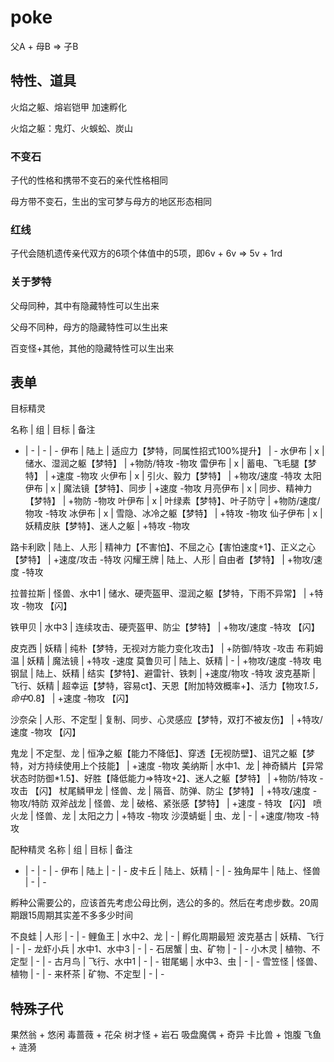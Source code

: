 # poke

父A + 母B => 子B

## 特性、道具

火焰之躯、熔岩铠甲 加速孵化

火焰之躯：鬼灯、火蜈蚣、炭山

### 不变石

子代的性格和携带不变石的亲代性格相同

母方带不变石，生出的宝可梦与母方的地区形态相同

### 红线

子代会随机遗传亲代双方的6项个体值中的5项，即6v + 6v => 5v + 1rd

### 关于梦特

父母同种，其中有隐藏特性可以生出来

父母不同种，母方的隐藏特性可以生出来

百变怪+其他，其他的隐藏特性可以生出来

## 表单

目标精灵

名称 | 组 | 目标 | 备注
- | - | - | -
伊布 | 陆上 | 适应力【梦特，同属性招式100%提升】 | -
水伊布 | x | 储水、湿润之躯【梦特】 | +物防/特攻 -物攻
雷伊布 | x | 蓄电、飞毛腿【梦特】 | +速度 -物攻
火伊布 | x | 引火、毅力【梦特】 | +物攻/速度 -特攻
太阳伊布 | x | 魔法镜【梦特】、同步 | +速度 -物攻
月亮伊布 | x | 同步、精神力【梦特】 | +物防 -物攻
叶伊布 | x | 叶绿素【梦特】、叶子防守 | +物防/速度/物攻 -特攻
冰伊布 | x | 雪隐、冰冷之躯【梦特】 | +特攻 -物攻
仙子伊布 | x | 妖精皮肤【梦特】、迷人之躯 | +特攻 -物攻

路卡利欧 | 陆上、人形 | 精神力【不害怕】、不屈之心【害怕速度+1】、正义之心【梦特】 | +速度/攻击 -特攻
闪耀王牌 | 陆上、人形 | 自由者【梦特】 | +物攻/速度 -特攻

拉普拉斯 | 怪兽、水中1 | 储水、硬壳盔甲、湿润之躯【梦特，下雨不异常】 | +特攻 -物攻 【闪】

铁甲贝 | 水中3 | 连续攻击、硬壳盔甲、防尘【梦特】 | +物攻/速度 -特攻 【闪】



皮克西 | 妖精 | 纯朴【梦特，无视对方能力变化攻击】 | +防御/特攻 -攻击
布莉姆温 | 妖精 | 魔法镜 | +特攻 -速度
莫鲁贝可 | 陆上、妖精 | - | +物攻/速度 -特攻
电钢鼠 | 陆上、妖精 | 结实【梦特】、避雷针、铁刺 | +速度/物攻 -特攻
波克基斯 | 飞行、妖精 | 超幸运【梦特，容易ct】、天恩【附加特效概率+】、活力【物攻*1.5，命中*0.8】 | +速度 -物攻 【闪】

沙奈朵 | 人形、不定型 | 复制、同步、心灵感应【梦特，双打不被友伤】 | +特攻/速度 -物攻 【闪】

鬼龙 | 不定型、龙 | 恒净之躯【能力不降低】、穿透【无视防壁】、诅咒之躯【梦特，对方持续使用上个技能】 | +速度 -物攻
美纳斯 | 水中1、龙 | 神奇鳞片【异常状态时防御*1.5】、好胜【降低能力=>特攻+2】、迷人之躯【梦特】 | +物防/特攻 -攻击 【闪】
杖尾鳞甲龙 | 怪兽、龙 | 隔音、防弹、防尘【梦特】 | +特攻/速度 -物攻/特防
双斧战龙 | 怪兽、龙 | 破格、紧张感【梦特】 | +速度 - 特攻 【闪】
喷火龙 | 怪兽、龙 | 太阳之力 | +特攻 -物攻
沙漠蜻蜓 | 虫、龙 | - | +速度/物攻 -特攻

配种精灵
名称 | 组 | 目标 | 备注
- | - | - | -
伊布 | 陆上 | - | -
皮卡丘 | 陆上、妖精 | - | -
独角犀牛 | 陆上、怪兽 | - | -

孵种公需要公的，应该首先考虑公母比例，选公的多的。然后在考虑步数。20周期跟15周期其实差不多多少时间

不良蛙 | 人形 | - | -
鲤鱼王 | 水中2、龙 | - | 孵化周期最短
波克基古 | 妖精、飞行 | - | -
龙虾小兵 | 水中1、水中3 | - | -
石居蟹 | 虫、矿物 | - | -
小木灵 | 植物、不定型 | - | -
古月鸟 | 飞行、水中1 | - | -
钳尾蝎 | 水中3、虫 | - | -
雪笠怪 | 怪兽、植物 | - | -
来杯茶 | 矿物、不定型 | - | -

## 特殊子代

果然翁 + 悠闲
毒蔷薇 + 花朵
树才怪 + 岩石
吸盘魔偶 + 奇异
卡比兽 + 饱腹
飞鱼 + 涟漪